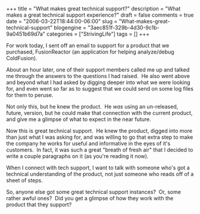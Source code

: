 +++
title = "What makes great technical support?"
description = "What makes a great technical support experience?"
draft = false
comments = true
date = "2006-03-22T18:44:00-06:00"
slug = "What-makes-great-technical-support"
blogengine = "3aec851f-329b-4d30-9c1b-9a0451b69d7a"
categories = ["StrivingLife"]
tags = []
+++

<p>
For work today, I sent off an email to support for a product that we purchased, FusionReactor (an application for helping analyze/debug ColdFusion).
</p>
<p>
About an hour later, one of their support members called me up and talked me through the answers to the questions I had raised.&nbsp; He also went above and beyond what I had asked by digging deeper into what we were looking for, and even went so far as to suggest that we could send on some log files for them to peruse.
</p>
<p>
Not only this, but he knew the product.&nbsp; He <em>was</em> using an un-released, future, version, but he could make that connection with the current product, and give me a glimpse of what to expect in the near future.
</p>
<p>
Now this is great technical support.&nbsp; He knew the product, digged into more than just what I was asking for, and was willing to go that extra step to make the company he works for useful and informative in the eyes of it&#39;s customers.&nbsp; In fact, it was such a great &quot;breath of fresh air&quot; that I decided to write a couple paragraphs on it (as you&#39;re reading it now).
</p>
<p>
When I connect with tech support, I want to talk with someone who&#39;s got a technical understanding of the product, not just someone who reads off of a sheet of steps.
</p>
<p>
So, anyone else got some great technical support instances?&nbsp; Or, some rather awful ones?&nbsp; Did you get a glimpse of how they work with the product that they support?
</p>

